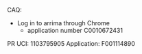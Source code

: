 
CAQ:
- Log in to arrima through Chrome
	- application number C0010672431

PR
	UCI: 1103795905
	Application: F001114890